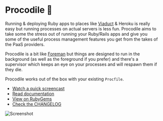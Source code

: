 # Procodile 🐊

Running & deploying Ruby apps to places like [Viaduct](https://viaduct.io) & Heroku is really easy but running processes on actual servers is less fun. Procodile aims to take some the stress out of running your Ruby/Rails apps and give you some of the useful process management features you get from the takes of the PaaS providers.

Procodile is a bit like [Foreman](https://github.com/ddollar/foreman) but things are designed to run in the background (as well as the foreground if you prefer) and there's a supervisor which keeps an eye on your processes and will respawn them if they die.

Procodile works out of the box with your existing `Procfile`.

* [Watch a quick screencast](https://vimeo.com/188041935)
* [Read documentation](https://github.com/adamcooke/procodile/wiki)
* [View on RubyGems](https://rubygems.org/gems/procodile)
* [Check the CHANGELOG](https://github.com/adamcooke/procodile/blob/master/CHANGELOG.md)

![Screenshot](https://share.adam.ac/16/cAZRKUM7.png)
